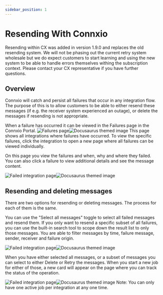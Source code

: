 ```yaml
---
sidebar_position: 1
---
```


# Resending With Connxio

Resending within CX was added in version 1.9.0 and replaces the old resending system. We will not be phasing out the current retry system wholesale but we do expect customers to start learning and using the new system to be able to handle errors themselves withing the subscription context. Please contact your CX representative if you have further questions.

## Overview

Connxio will catch and persist all failures that occur in any integration flow. The purpose of this is to allow customers to be able to either resend these messages (if e.g. the receiver system experienced an outage), or delete the messages if resending is not appropriate.

When a failure has occurred it can be viewed in the Failures page in the Connxio Portal.
![Failures page](https://i.imgur.com/bdF3Oy8.png#light-only)![Docusaurus themed image](https://i.imgur.com/qdbc01O.png#dark-only)
This page shows all integrations where failures have occurred. To view the specific failures, click the integration to open a new page where all failures can be viewed individually.

On this page you view the failures and when, why and where they failed. You can also click a failure to view additional details and see the message content.

![Failed integration page](https://i.imgur.com/roBF7aH.png#light-only)![Docusaurus themed image](https://i.imgur.com/gg3So7Q.png#dark-only)

## Resending and deleting messages

There are two options for resending or deleting messages. The process for each of them is the same.

You can use the "Select all messages" toggle to select all failed messages and resend them. If you only want to resend a specific subset of all failures, you can use the built-in search tool to scope down the result list to only those messages. You are able to filter messages by time, failure message, sender, receiver and failure origin.

![Failed integration page](https://i.imgur.com/ZWZozn1.png#light-only)![Docusaurus themed image](https://i.imgur.com/ZwHKhNo.png#dark-only)

When you have either selected all messages, or a subset of messages you can select to either Delete or Retry the messages. When you start a new job for either of those, a new card will appear on the page where you can track the status of the operation.

![Failed integration page](https://i.imgur.com/ZJN126C.png#light-only)![Docusaurus themed image](https://i.imgur.com/FoEwXRF.png#dark-only)
Note: You can only have one active job per integration at any one time.
